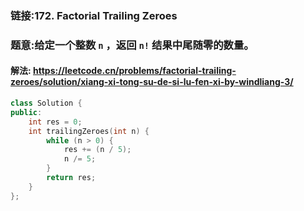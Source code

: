 ### 链接:172. Factorial Trailing Zeroes

### 题意:给定一个整数 `n` ，返回 `n!` 结果中尾随零的数量。

#### 解法: https://leetcode.cn/problems/factorial-trailing-zeroes/solution/xiang-xi-tong-su-de-si-lu-fen-xi-by-windliang-3/

```c++
class Solution {
public:
    int res = 0;
    int trailingZeroes(int n) {
        while (n > 0) {
            res += (n / 5);
            n /= 5;
        }
        return res;
    }
};
```

